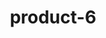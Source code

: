 ---
title: "product-6"
description: Lorem ipsum dolor sit amet, consectetur adipiscing elit, sed do eiusmod tempor incididunt ut labore et dolore magna aliqua. Ut enim ad minim veniam, quis nostrud exercitation ullamco laboris nisi ut aliquip ex ea commodo consequat. Duis aute irure dolor in reprehenderit in voluptate velit esse cillum dolore eu fugiat nulla pariatur. Excepteur sint occaecat cupidatat non proident, sunt in culpa qui officia deserunt mollit anim id est laborum.
img: src/assets/images/products/salloura-oglu/product-6.webp
family: [salloura-oglu-products]
price: 30.99
priceDiscount: 0
weight: 1.00006
rating: 100
id: zSsoSu69MWYK
bestSelling: true
---